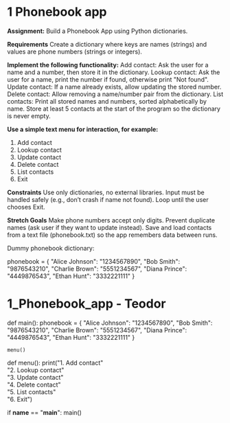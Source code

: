 # 1 Phonebook app

**Assignment:** Build a Phonebook App using Python dictionaries.

**Requirements**
Create a dictionary where keys are names (strings) and values are phone numbers (strings or integers).

**Implement the following functionality:**
Add contact: Ask the user for a name and a number, then store it in the dictionary.
Lookup contact: Ask the user for a name, print the number if found, otherwise print "Not found".
Update contact: If a name already exists, allow updating the stored number.
Delete contact: Allow removing a name/number pair from the dictionary.
List contacts: Print all stored names and numbers, sorted alphabetically by name.
Store at least 5 contacts at the start of the program so the dictionary is never empty.

**Use a simple text menu for interaction, for example:**

1. Add contact
2. Lookup contact
3. Update contact
4. Delete contact
5. List contacts
6. Exit

**Constraints**
Use only dictionaries, no external libraries.
Input must be handled safely (e.g., don’t crash if name not found).
Loop until the user chooses Exit.

**Stretch Goals**
Make phone numbers accept only digits.
Prevent duplicate names (ask user if they want to update instead).
Save and load contacts from a text file (phonebook.txt) so the app remembers data between runs.

Dummy phonebook dictionary:

phonebook = {
"Alice Johnson": "1234567890",
"Bob Smith": "9876543210",
"Charlie Brown": "5551234567",
"Diana Prince": "4449876543",
"Ethan Hunt": "3332221111"
}

# 1_Phonebook_app - Teodor

def main():
phonebook = {
"Alice Johnson": "1234567890",
"Bob Smith": "9876543210",
"Charlie Brown": "5551234567",
"Diana Prince": "4449876543",
"Ethan Hunt": "3332221111"
}

    menu()

def menu():
print("1. Add contact" \
 "2. Lookup contact" \
 "3. Update contact" \
 "4. Delete contact" \
 "5. List contacts" \
 "6. Exit")

if **name** == "**main**":
main()
